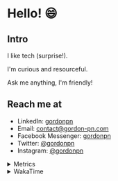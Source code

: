 # Hello! 😄

## Intro

I like tech (surprise!).

I'm curious and resourceful.

Ask me anything, I'm friendly!

## Reach me at

- LinkedIn: [gordonpn](https://www.linkedin.com/in/gordonpn/)
- Email: [contact@gordon-pn.com](mailto:contact@gordon-pn.com)
- Facebook Messenger: [gordonpn](https://www.messenger.com/t/Gordonpn)
- Twitter: [@gordonpn](https://twitter.com/Gordonpn)
- Instagram: [@gordonpn](https://www.instagram.com/gordonpn/)

<details>
  <summary>Metrics</summary>

  <img align="center" src="https://github.com/gordonpn/gordonpn/blob/master/github-metrics.svg" alt="GitHub Metrics">

</details>

<details>
  <summary>WakaTime</summary>

  <!--START_SECTION:waka-->
📊 **This Week I Spent My Time On** 

```text
💬 Programming Languages: 
Java                     3 hrs 45 mins       ██████████████████░░░░░░░   73.76 % 
JSON                     52 mins             ████░░░░░░░░░░░░░░░░░░░░░   17.20 % 
Bash                     7 mins              █░░░░░░░░░░░░░░░░░░░░░░░░   02.50 % 
TypeScript               6 mins              █░░░░░░░░░░░░░░░░░░░░░░░░   02.26 % 
Vim Script               4 mins              ░░░░░░░░░░░░░░░░░░░░░░░░░   01.53 % 

🔥 Editors: 
Intellijidea             3 hrs 59 mins       ████████████████████░░░░░   78.34 % 
VS Code                  1 hr 6 mins         █████░░░░░░░░░░░░░░░░░░░░   21.66 % 
```


 Last Updated on 30/04/2024 10:19:39 UTC
<!--END_SECTION:waka-->
</details>
